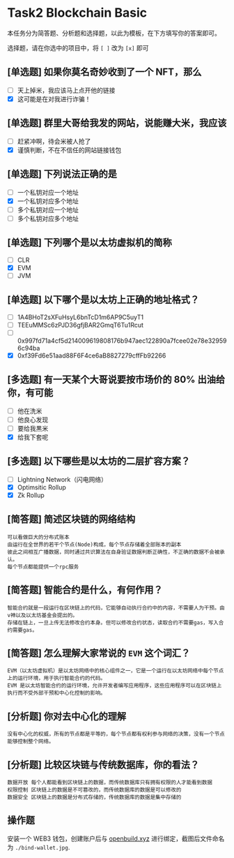 # Task2 Blockchain Basic

本任务分为简答题、分析题和选择题，以此为模板，在下方填写你的答案即可。

选择题，请在你选中的项目中，将 `[ ]` 改为 `[x]` 即可

## [单选题] 如果你莫名奇妙收到了一个 NFT，那么

- [ ] 天上掉米，我应该马上点开他的链接
- [x] 这可能是在对我进行诈骗！

## [单选题] 群里大哥给我发的网站，说能赚大米，我应该

- [ ] 赶紧冲啊，待会米被人抢了
- [x] 谨慎判断，不在不信任的网站链接钱包

## [单选题] 下列说法正确的是

- [ ] 一个私钥对应一个地址
- [x] 一个私钥对应多个地址
- [ ] 多个私钥对应一个地址
- [ ] 多个私钥对应多个地址

## [单选题] 下列哪个是以太坊虚拟机的简称

- [ ] CLR
- [x] EVM
- [ ] JVM

## [单选题] 以下哪个是以太坊上正确的地址格式？

- [ ] 1A4BHoT2sXFuHsyL6bnTcD1m6AP9C5uyT1
- [ ] TEEuMMSc6zPJD36gfjBAR2GmqT6Tu1Rcut
- [ ] 0x997fd71a4cf5d214009619808176b947aec122890a7fcee02e78e329596c94ba
- [x] 0xf39Fd6e51aad88F6F4ce6aB8827279cffFb92266

## [多选题] 有一天某个大哥说要按市场价的 80% 出油给你，有可能

- [ ] 他在洗米
- [ ] 他良心发现
- [ ] 要给我黒米
- [x] 给我下套呢

## [多选题] 以下哪些是以太坊的二层扩容方案？

- [ ] Lightning Network（闪电网络）
- [x] Optimsitic Rollup
- [x] Zk Rollup

## [简答题] 简述区块链的网络结构

```
可以看做巨大的分布式账本
由运行在全世界的若干个节点(Node)构成，每个节点存储着全部账本的副本
彼此之间相互广播数据，同时通过共识算法在自身验证数据判断正确性，不正确的数据不会被承认。
每个节点都能提供一个rpc服务
```

## [简答题] 智能合约是什么，有何作用？

```
智能合约就是一段运行在区块链上的代码，它能够自动执行合约中的内容，不需要人为干预。由v神以及以太坊基金会提出的。
存储在链上，一旦上传无法修改合约本身。但可以修改合约状态，读取合约不需要gas，写入合约需要gas。
```

## [简答题] 怎么理解大家常说的 `EVM` 这个词汇？

```
EVM（以太坊虚拟机）是以太坊网络中的核心组件之一，它是一个运行在以太坊网络中每个节点上的运行环境，用于执行智能合约的代码。
EVM 是以太坊智能合约的运行环境，允许开发者编写应用程序，这些应用程序可以在区块链上执行而不受外部干预和中心化控制的影响。

```

## [分析题] 你对去中心化的理解

```
没有中心化的权威，所有的节点都是平等的，每个节点都有权利参与网络的决策，没有一个节点能够控制整个网络。
```

## [分析题] 比较区块链与传统数据库，你的看法？

```
数据开放 每个人都能看到区块链上的数据，而传统数据库只有拥有权限的人才能看到数据
权限控制 区块链上的数据是不可篡改的，而传统数据库的数据是可以修改的
数据安全 区块链上的数据是分布式存储的，传统数据库的数据是集中存储的
```

## 操作题

安装一个 WEB3 钱包，创建账户后与 [openbuild.xyz](https://openbuild.xyz/profile) 进行绑定，截图后文件命名为 `./bind-wallet.jpg`.
